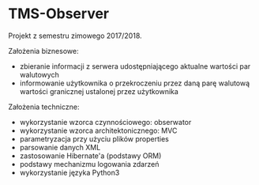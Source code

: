 # TMS-Observer
Projekt z semestru zimowego 2017/2018.

Założenia biznesowe: 
- zbieranie informacji z serwera udostępniającego aktualne wartości par walutowych
- informowanie użytkownika o przekroczeniu przez daną parę walutową wartości granicznej ustalonej przez użytkownika

Założenia techniczne:
- wykorzystanie wzorca czynnościowego: obserwator
- wykorzystanie wzorca architektonicznego: MVC
- parametryzacja przy użyciu plików properties
- parsowanie danych XML
- zastosowanie Hibernate'a (podstawy ORM)
- podstawy mechanizmu logowania zdarzeń
- wykorzystanie języka Python3
